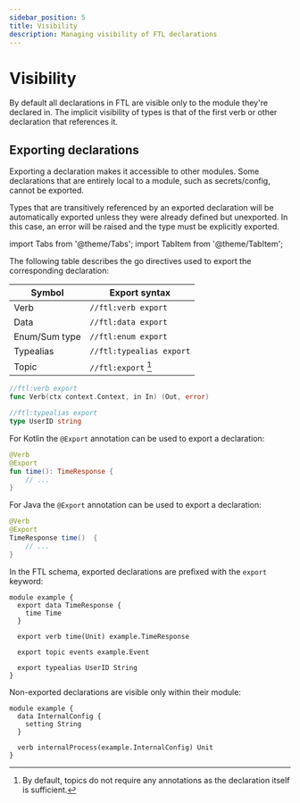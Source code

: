 ```yaml
---
sidebar_position: 5
title: Visibility
description: Managing visibility of FTL declarations
---
```


# Visibility

By default all declarations in FTL are visible only to the module they're declared in. The implicit visibility of types is that of the first verb or other declaration that references it.

## Exporting declarations

Exporting a declaration makes it accessible to other modules. Some declarations that are entirely local to a module, such as secrets/config, cannot be exported.

Types that are transitively referenced by an exported declaration will be automatically exported unless they were already defined but unexported. In this case, an error will be raised and the type must be explicitly exported.

import Tabs from '@theme/Tabs';
import TabItem from '@theme/TabItem';

<Tabs groupId="languages">
  <TabItem value="go" label="Go" default>

The following table describes the go directives used to export the corresponding declaration:

| Symbol        | Export syntax            |
| ------------- | ------------------------ |
| Verb          | `//ftl:verb export`      |
| Data          | `//ftl:data export`      |
| Enum/Sum type | `//ftl:enum export`      |
| Typealias     | `//ftl:typealias export` |
| Topic         | `//ftl:export` [^1]      |

```go
//ftl:verb export
func Verb(ctx context.Context, in In) (Out, error)

//ftl:typealias export
type UserID string
```

[^1]: By default, topics do not require any annotations as the declaration itself is sufficient.

  </TabItem>
  <TabItem value="kotlin" label="Kotlin">

For Kotlin the `@Export` annotation can be used to export a declaration:

```kotlin
@Verb
@Export
fun time(): TimeResponse {
    // ...
}
```

  </TabItem>
  <TabItem value="java" label="Java">

For Java the `@Export` annotation can be used to export a declaration:

```java
@Verb
@Export
TimeResponse time()  {
    // ...
}
```

  </TabItem>
  <TabItem value="schema" label="Schema">

In the FTL schema, exported declarations are prefixed with the `export` keyword:

```schema
module example {
  export data TimeResponse {
    time Time
  }
  
  export verb time(Unit) example.TimeResponse
  
  export topic events example.Event
  
  export typealias UserID String
}
```

Non-exported declarations are visible only within their module:

```schema
module example {
  data InternalConfig {
    setting String
  }
  
  verb internalProcess(example.InternalConfig) Unit
}
```

  </TabItem>
</Tabs> 
